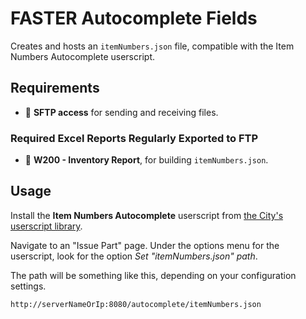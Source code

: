 # FASTER Autocomplete Fields

Creates and hosts an `itemNumbers.json` file,
compatible with the Item Numbers Autocomplete userscript.

## Requirements

- 📂 **SFTP access** for sending and receiving files.

### Required Excel Reports Regularly Exported to FTP

- 📄 **W200 - Inventory Report**, for building `itemNumbers.json`.

## Usage

Install the **Item Numbers Autocomplete** userscript
from [the City's userscript library](https://cityssm.github.io/userscripts/#userscripts-for-faster-web).

Navigate to an "Issue Part" page. Under the options menu for the userscript,
look for the option _Set "itemNumbers.json" path_.

The path will be something like this, depending on your configuration settings.

```text
http://serverNameOrIp:8080/autocomplete/itemNumbers.json
```
